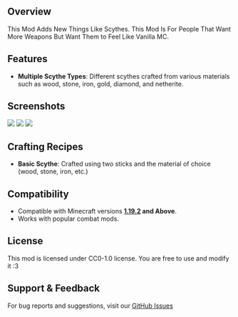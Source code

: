 ## Overview
This Mod Adds New Things Like Scythes. This Mod Is For People That Want More Weapons But Want Them to Feel Like Vanilla MC.

## Features
- **Multiple Scythe Types**: Different scythes crafted from various materials such as wood, stone, iron, gold, diamond, and netherite.

## Screenshots

<img src="https://i.imgur.com/vyvPIIj.png"> <img src="https://cdn.modrinth.com/data/3HyN4uFO/images/4d336d79e8dc24be95e5d6ea90743da73b049b17.png"> <img src="https://cdn.modrinth.com/data/3HyN4uFO/images/3632e41dc880e5c40c8a6df67e4250999085c646.png">


## Crafting Recipes
- **Basic Scythe**: Crafted using two sticks and the material of choice (wood, stone, iron, etc.) 

## Compatibility
- Compatible with Minecraft versions **[1.19.2](https://modrinth.com/mod/you-stand-no-chance-fabric) and Above**.
- Works with popular combat mods.

## License
This mod is licensed under CC0-1.0 license. You are free to use and modify it :3

## Support & Feedback
For bug reports and suggestions, visit our [GitHub Issues](https://github.com/astridiol/You-Stand-No-Chance-Fabric/issues) 

